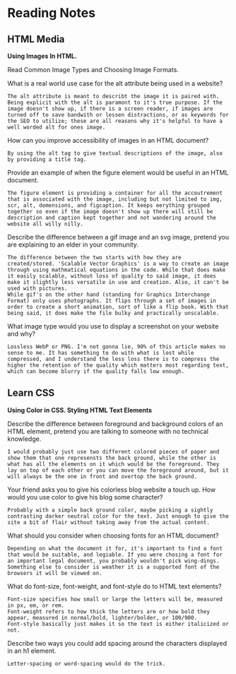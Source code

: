 # Reading Notes

## HTML Media

**Using Images In HTML.** 

Read Common Image Types and Choosing Image Formats.

What is a real world use case for the alt attribute being used in a website?

    The alt attribute is meant to describt the image it is paired with. Being explicit with the alt is paramont to it's true purpose. If the image doesn't show up, if there is a screen reader, if images are turned off to save bandwith or lessen distractions, or as keywords for the SEO to utilize; these are all reasons why it's helpful to have a well worded alt for ones image. 

How can you improve accessibility of images in an HTML document?

    By using the alt tag to give textual descriptions of the image, also by providing a title tag. 

Provide an example of when the figure element would be useful in an HTML document.

    The figure element is providing a container for all the accoutrement that is associated with the image, including but not limited to img, scr, alt, demensions, and figcaption. It keeps eerything grouped together so even if the image doesn't show up there will still be description and caption kept together and not wandering around the website all willy nilly. 

Describe the difference between a gif image and an svg image, pretend you are explaining to an elder in your community.

    The difference between the two starts with how they are created/stored. 'Scalable Vector Graphics' is a way to create an image through using mathmatical equations in the code. While that does make it easily scalable, without loss of quality to said image, it does make it slightly less versatile in use and creation. Also, it can't be used with pictures. 
    While gif's on the other hand (standing for Graphics Interchange Format) only uses photographs. It flips through a set of images in order to create a short animation, sort of like a flip book. With that being said, it does make the file bulky and practically unscalable. 

What image type would you use to display a screenshot on your website and why?

    Lossless WebP or PNG. I'm not gonna lie, 90% of this article makes no sense to me. It has something to do with what is lost while compressed, and I understand the less loss there is to compress the higher the retention of the quality which matters most regarding text, which can become blurry if the quality falls low enough. 


## Learn CSS
**Using Color in CSS. Styling HTML Text Elements**

Describe the difference between foreground and background colors of an HTML element, pretend you are talking to someone with no technical knowledge.

    I would probably just use two different colored pieces of paper and show them that one represensts the back ground, while the other is what has all the elements on it which would be the foreground. They lay on top of each other or you can move the foreground around, but it will always be the one in front and overtop the back ground.

Your friend asks you to give his colorless blog website a touch up. How would you use color to give his blog some character?

    Probably with a simple back ground color, maybe picking a sightly contrasting darker neutral color for the text. Just enough to give the site a bit of flair without taking away from the actual content.

What should you consider when choosing fonts for an HTML document?

    Depending on what the document it for, it's important to find a font that would be suitable, and legiable. If you were chosing a font for an important legal document, you probably wouldn't pick wing-dings. Something else to consider is weather it is a supported font of the browsers it will be viewed on. 

What do font-size, font-weight, and font-style do to HTML text elements?

    Font-size specifies how small or large the letters will be, measured in px, em, or rem.
    Font-weight refers to how thick the letters are or how bold they appear, measured in normal/bold, lighter/bolder, or 100/900.
    Font-style basically just makes it so the text is either italicized or not.


Describe two ways you could add spacing around the characters displayed in an h1 element.

    Letter-spacing or word-spacing would do the trick.